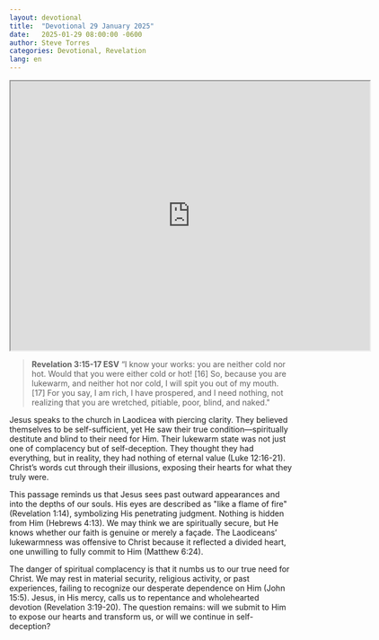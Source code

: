 ```yaml
---
layout: devotional
title:  "Devotional 29 January 2025"
date:   2025-01-29 08:00:00 -0600
author: Steve Torres
categories: Devotional, Revelation
lang: en
---
```

<iframe src="https://drive.google.com/file/d/1_Ukm2Rn_dZ6oX0mN6a-TfaFffIoGoNv3/preview" width="640" height="480" allow="autoplay"></iframe>


>**Revelation 3:15-17 ESV**
>“I know your works: you are neither cold nor hot. Would that you were either cold or hot! [16] So, because you are lukewarm, and neither hot nor cold, I will spit you out of my mouth. [17] For you say, I am rich, I have prospered, and I need nothing, not realizing that you are wretched, pitiable, poor, blind, and naked."

Jesus speaks to the church in Laodicea with piercing clarity. They believed themselves to be self-sufficient, yet He saw their true condition—spiritually destitute and blind to their need for Him. Their lukewarm state was not just one of complacency but of self-deception. They thought they had everything, but in reality, they had nothing of eternal value (Luke 12:16-21). Christ’s words cut through their illusions, exposing their hearts for what they truly were.

This passage reminds us that Jesus sees past outward appearances and into the depths of our souls. His eyes are described as "like a flame of fire" (Revelation 1:14), symbolizing His penetrating judgment. Nothing is hidden from Him (Hebrews 4:13). We may think we are spiritually secure, but He knows whether our faith is genuine or merely a façade. The Laodiceans’ lukewarmness was offensive to Christ because it reflected a divided heart, one unwilling to fully commit to Him (Matthew 6:24).

The danger of spiritual complacency is that it numbs us to our true need for Christ. We may rest in material security, religious activity, or past experiences, failing to recognize our desperate dependence on Him (John 15:5). Jesus, in His mercy, calls us to repentance and wholehearted devotion (Revelation 3:19-20). The question remains: will we submit to Him to expose our hearts and transform us, or will we continue in self-deception?

